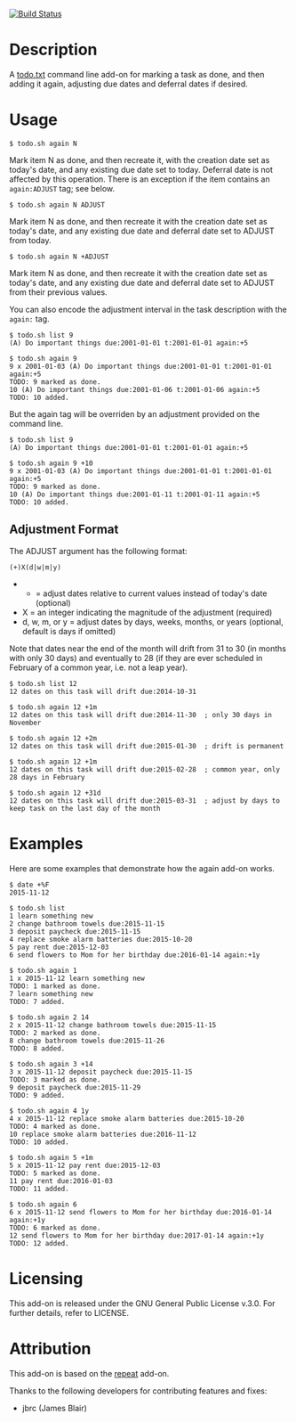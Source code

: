 [![Build Status](https://travis-ci.org/nthorne/todo.txt-cli-again-addon.svg?branch=master)](https://travis-ci.org/nthorne/todo.txt-cli-again-addon)

# Description

A [todo.txt](https://github.com/ginatrapani/todo.txt-cli) command line add-on
for marking a task as done, and then adding it again, adjusting due dates and
deferral dates if desired.

# Usage

    $ todo.sh again N
Mark item N as done, and then recreate it, with the creation date set as today's
date, and any existing due date set to today. Deferral date is not affected by
this operation. There is an exception if the item contains an `again:ADJUST`
tag; see below.

    $ todo.sh again N ADJUST
Mark item N as done, and then recreate it with the creation date set as today's
date, and any existing due date and deferral date set to ADJUST from today.

    $ todo.sh again N +ADJUST
Mark item N as done, and then recreate it with the creation date set as today's
date, and any existing due date and deferral date set to ADJUST from their
previous values.

You can also encode the adjustment interval in the task description with the
`again:` tag.

    $ todo.sh list 9
    (A) Do important things due:2001-01-01 t:2001-01-01 again:+5

    $ todo.sh again 9
    9 x 2001-01-03 (A) Do important things due:2001-01-01 t:2001-01-01 again:+5
    TODO: 9 marked as done.
    10 (A) Do important things due:2001-01-06 t:2001-01-06 again:+5
    TODO: 10 added.

But the again tag will be overriden by an adjustment provided on the command
line.

    $ todo.sh list 9
    (A) Do important things due:2001-01-01 t:2001-01-01 again:+5

    $ todo.sh again 9 +10
    9 x 2001-01-03 (A) Do important things due:2001-01-01 t:2001-01-01 again:+5
    TODO: 9 marked as done.
    10 (A) Do important things due:2001-01-11 t:2001-01-11 again:+5
    TODO: 10 added.

## Adjustment Format

The ADJUST argument has the following format:

    (+)X(d|w|m|y)
- + = adjust dates relative to current values instead of today's date (optional)
- X = an integer indicating the magnitude of the adjustment (required)
- d, w, m, or y = adjust dates by days, weeks, months, or years (optional, default is days if omitted)

Note that dates near the end of the month will drift from 31 to 30 (in months
with only 30 days) and eventually to 28 (if they are ever scheduled in February
of a common year, i.e. not a leap year).

    $ todo.sh list 12
    12 dates on this task will drift due:2014-10-31

    $ todo.sh again 12 +1m
    12 dates on this task will drift due:2014-11-30  ; only 30 days in November

    $ todo.sh again 12 +2m
    12 dates on this task will drift due:2015-01-30  ; drift is permanent

    $ todo.sh again 12 +1m
    12 dates on this task will drift due:2015-02-28  ; common year, only 28 days in February

    $ todo.sh again 12 +31d
    12 dates on this task will drift due:2015-03-31  ; adjust by days to keep task on the last day of the month

# Examples

Here are some examples that demonstrate how the again add-on works.

    $ date +%F
    2015-11-12

    $ todo.sh list
    1 learn something new
    2 change bathroom towels due:2015-11-15
    3 deposit paycheck due:2015-11-15
    4 replace smoke alarm batteries due:2015-10-20
    5 pay rent due:2015-12-03
    6 send flowers to Mom for her birthday due:2016-01-14 again:+1y

    $ todo.sh again 1
    1 x 2015-11-12 learn something new
    TODO: 1 marked as done.
    7 learn something new
    TODO: 7 added.

    $ todo.sh again 2 14
    2 x 2015-11-12 change bathroom towels due:2015-11-15
    TODO: 2 marked as done.
    8 change bathroom towels due:2015-11-26
    TODO: 8 added.

    $ todo.sh again 3 +14
    3 x 2015-11-12 deposit paycheck due:2015-11-15
    TODO: 3 marked as done.
    9 deposit paycheck due:2015-11-29
    TODO: 9 added.

    $ todo.sh again 4 1y
    4 x 2015-11-12 replace smoke alarm batteries due:2015-10-20
    TODO: 4 marked as done.
    10 replace smoke alarm batteries due:2016-11-12
    TODO: 10 added.

    $ todo.sh again 5 +1m
    5 x 2015-11-12 pay rent due:2015-12-03
    TODO: 5 marked as done.
    11 pay rent due:2016-01-03
    TODO: 11 added.

    $ todo.sh again 6
    6 x 2015-11-12 send flowers to Mom for her birthday due:2016-01-14 again:+1y
    TODO: 6 marked as done.
    12 send flowers to Mom for her birthday due:2017-01-14 again:+1y
    TODO: 12 added.

# Licensing

This add-on is released under the GNU General Public License v.3.0. For further
details, refer to LICENSE.

# Attribution

This add-on is based on the
[repeat](https://github.com/drobertadams/todo.txt-cli-addons/tree/master/repeat)
add-on.

Thanks to the following developers for contributing features and fixes:

- jbrc (James Blair)

